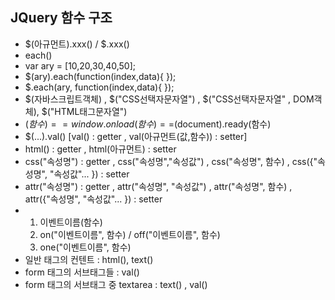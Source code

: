 ## JQuery 함수 구조

* $(아규먼트).xxx() / $.xxx() 
* each()
* var ary = [10,20,30,40,50];
* $(ary).each(function(index,data){ });
* $.each(ary, function(index,data){ });
* $(자바스크립트객체) , $("CSS선택자문자열") , $("CSS선택자문자열" , DOM객체), $("HTML태그문자열") 
* $(함수) == window.onload(함수)==$(document).ready(함수)
* $(...).val() [val() : getter , val(아규먼트(값,함수)) : setter]
* html() : getter , html(아규먼트) : setter
* css("속성명") : getter , css("속성명","속성값") , css("속성명", 함수)  , css({"속성명", "속성값"... }) : setter
* attr("속성명") : getter , attr("속성명", "속성값") , attr("속성명", 함수) , attr({"속성명", "속성값"... })  : setter
* 1. 이벤트이름(함수)
  2. on("이벤트이름", 함수)  / off("이벤트이름", 함수) 
  3. one("이벤트이름", 함수) 
* 일반 태그의 컨텐트 : html(), text()
* form 태그의 서브태그들 : val()
* form 태그의 서브태그 중 textarea : text() , val()

